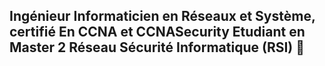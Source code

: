 ## Ingénieur Informaticien en Réseaux et Système, certifié En CCNA et CCNASecurity Etudiant en  Master 2 Réseau Sécurité Informatique (RSI) 👋

<!--
**Gadirisouare/Gadirisouare** is a ✨ _special_ ✨ repository because its `README.md` (this file) appears on your GitHub profile.

Here are some ideas to get you started:

- 🔭 I’m currently working on ...
- 🌱 I’m currently learning ...
- 👯 I’m looking to collaborate on ...
- 🤔 I’m looking for help with ...
- 💬 Ask me about ...
- 📫 How to reach me: ...
- 😄 Pronouns: ...
- ⚡ Fun fact: ...
-->
